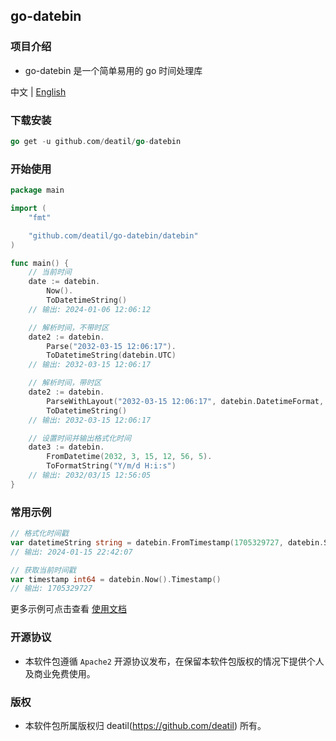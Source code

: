 ## go-datebin


### 项目介绍

*  go-datebin 是一个简单易用的 go 时间处理库

中文 | [English](README.md)


### 下载安装

~~~go
go get -u github.com/deatil/go-datebin
~~~


### 开始使用

~~~go
package main

import (
    "fmt"

    "github.com/deatil/go-datebin/datebin"
)

func main() {
    // 当前时间
    date := datebin.
        Now().
        ToDatetimeString()
    // 输出: 2024-01-06 12:06:12

    // 解析时间，不带时区
    date2 := datebin.
        Parse("2032-03-15 12:06:17").
        ToDatetimeString(datebin.UTC)
    // 输出: 2032-03-15 12:06:17

    // 解析时间，带时区
    date2 := datebin.
        ParseWithLayout("2032-03-15 12:06:17", datebin.DatetimeFormat, datebin.GMT).
        ToDatetimeString()
    // 输出: 2032-03-15 12:06:17

    // 设置时间并输出格式化时间
    date3 := datebin.
        FromDatetime(2032, 3, 15, 12, 56, 5).
        ToFormatString("Y/m/d H:i:s")
    // 输出: 2032/03/15 12:56:05
}

~~~


### 常用示例

~~~go
// 格式化时间戳
var datetimeString string = datebin.FromTimestamp(1705329727, datebin.Shanghai).ToDatetimeString()
// 输出: 2024-01-15 22:42:07
~~~

~~~go
// 获取当前时间戳
var timestamp int64 = datebin.Now().Timestamp()
// 输出: 1705329727
~~~

更多示例可点击查看 [使用文档](example.md)


### 开源协议

*  本软件包遵循 `Apache2` 开源协议发布，在保留本软件包版权的情况下提供个人及商业免费使用。


### 版权

*  本软件包所属版权归 deatil(https://github.com/deatil) 所有。
